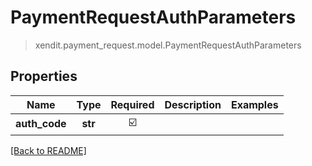 # PaymentRequestAuthParameters
> xendit.payment_request.model.PaymentRequestAuthParameters


## Properties
| Name | Type | Required | Description | Examples |
|------------|:-------------:|:-------------:|-------------|:-------------:|
| **auth_code** | **str** | ☑️ |  |  | |


[[Back to README]](../../README.md)


